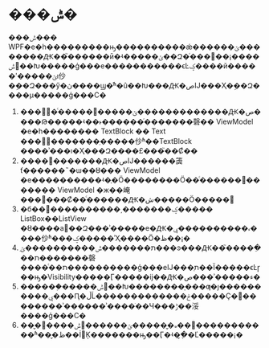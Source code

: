 # ���ݰ�

���ݰ��� WPF�е�һ���������ԣ����������ǽ������ݶ��������Ԫ��֮������ӣ�ʵ�����ݵ��Զ�ͬ���͸��¡����ݰ󶨿��Խ�����ģ���е�����������ϵĿؼ����й�����ʹ�����ݵı仯�ܹ��Զ���ӳ�ڽ����ϣ�ͬʱ�û��Խ���Ԫ�صĲ���Ҳ�ܹ��Զ����µ�����ģ���С�

1. ���԰󶨣�ͨ�����﷨�����ݶ�������������Ԫ�ص����Թ�����ʵ��˫������ͬ�������磬�� ViewModel �е�һ�������� TextBlock �� Text ���԰󶨣�������ֵ�����仯ʱ��TextBlock ����ʾ���ı�Ҳ���Զ����£���֮��Ȼ��
2. ����󶨣�������Ԫ�صĲ������簴ť������˵�ѡ��ȣ��� ViewModel �е����������ʵ�ֶ�Ӧ��������Ӧ��ͨ������󶨣������� ViewModel �ж��崦���߼���Ȼ��ͨ������Ԫ�ش�����Ӧ�����
3. �б��󶨣����������͵�������ؼ����� ListBox��ListView �ȣ����а󶨣��Զ���ʾ�����е�Ԫ�ء����������ݷ����仯ʱ���ؼ�����ʾҲ����Ӧ�ظ��¡�
4. ֵת�������ݰ����������ݶ���ͽ���Ԫ��֮�����ֵ��ת�������磬����ͨ��ת����������ģ���еĲ���ֵת��Ϊ�����ϵĿɼ��ԣ�Visibility�����Ӷ�����ĳ��Ԫ�ص���ʾ�����ء�
5. ������֤�����ݰ󶨿��Խ��������֤���ƣ�ȷ����������ݷ���Ԥ�ڵĹ�������������ݲ�����Ҫ�󣬽��������ʾ������ʾ����ֹ��Ч���ݱ��浽����ģ���С�
6. ��̬�󶨣����ݰ󶨲������ھ�̬�����ݶ��󣬻�����������ʱ��̬�ظ��İ󶨵Ķ�������ԣ��Ӷ�ʵ�ֶ�̬�Ľ�����¡�



